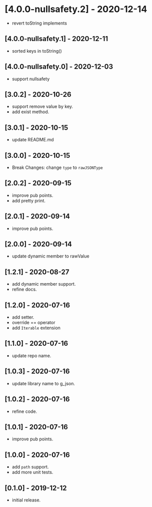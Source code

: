 # [4.0.0-nullsafety.2] - 2020-12-14

* revert toString implements

## [4.0.0-nullsafety.1] - 2020-12-11

* sorted keys in toString()

## [4.0.0-nullsafety.0] - 2020-12-03

* support nullsafety

## [3.0.2] - 2020-10-26

* support remove value by key.
* add exist method.

## [3.0.1] - 2020-10-15

* update README.md

## [3.0.0] - 2020-10-15

* Break Changes: change `type` to `rawJSONType`

## [2.0.2] - 2020-09-15

* improve pub points.
* add pretty print.

## [2.0.1] - 2020-09-14

* improve pub points.

## [2.0.0] - 2020-09-14

* update dynamic member to rawValue

## [1.2.1] - 2020-08-27

* add dynamic member support.
* refine docs.

## [1.2.0] - 2020-07-16

* add setter.
* override == operator
* add `Iterable` extension

## [1.1.0] - 2020-07-16

* update repo name.

## [1.0.3] - 2020-07-16

* update library name to g_json.

## [1.0.2] - 2020-07-16

* refine code.

## [1.0.1] - 2020-07-16

* improve pub points.

## [1.0.0] - 2020-07-16

* add `path` support.
* add more unit tests.

## [0.1.0] - 2019-12-12

* initial release.
